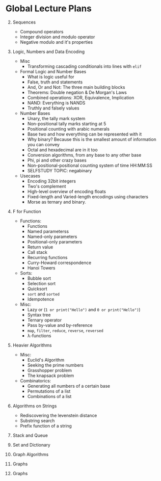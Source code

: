 # Global Lecture Plans
2. Sequences
    * Compound operators
    * Integer division and modulo operator
    * Negative modulo and it's properties

3. Logic, Numbers and Data Encoding
    * Misc
        * Transforming cascading conditionals into lines with `elif`
    * Formal Logic and Number Bases
        * What is logic useful for 
        * False, truth and statements
        * And, Or and Not: The three main building blocks
        * Theorems: Double negation & De Morgan's Laws
        * Combined operations: XOR, Equivalence, Implication
        * NAND: Everything is NANDS 
        * Truthly and falsely values
    * Number Bases
        * Unary, the tally mark system
        * Non-positional tally marks starting at 5
        * Positional counting with arabic numerals
        * Base two and how everything can be represented with it
        * Why binary? Because this is the smallest amount of information you can convey
        * Octal and hexadecimal are in it too
        * Conversion algorithms, from any base to any other base
        * Phi, pi and other crazy bases
        * Non-positional-positional counting system of time HH:MM:SS
        * SELFSTUDY TOPIC: negabinary
    * Usecases
        * Encoding 32bit integers
        * Two's complement
        * High-level overview of encoding floats
        * Fixed-length and Varied-length encodings using characters
        * Morse as ternary and binary.
4. F for Function
    * Functions:
        * Functions
        * Named parameterss
        * Named-only parameters
        * Positional-only parameters
        * Return value 
        * Call stack
        * Recurring functions
        * Curry-Howard correspondence
        * Hanoi Towers
    * Sorts:
        * Bubble sort
        * Selection sort
        * Quicksort
        * `sort` and `sorted`
        * Idempotence
    * Misc:
        * Lazy or (`1 or print("Hello")` and `0 or print("Hello")`)
        * Syntax tree
        * Ternary operator
        * Pass by-value and by-reference
        * `map`, `filter`, `reduce`, `reverse`, `reversed`
        * λ-functions

5. Heavier Algorithms
    * Misc:
        * Euclid's Algorithm
        * Seeking the prime numbers
        * Grasshopper problem <!--https://www.youtube.com/watch?v=aN15vtKjdP4&list=PLRDzFCPr95fK7tr47883DFUbm4GeOjjc0&index=16&ab_channel=%D0%A2%D0%B8%D0%BC%D0%BE%D1%84%D0%B5%D0%B9%D0%A5%D0%B8%D1%80%D1%8C%D1%8F%D0%BD%D0%BE%D0%B2-->
        * The knapsack problem
    * Combinatorics:
        * Generating all numbers of a certain base
        * Permutations of a list
        * Combinations of a list

6. Algorithms on Strings
    * Rediscovering the levenstein distance <!--[Here](https://www.youtube.com/watch?v=rEPggzaPoUw&list=PLRDzFCPr95fK7tr47883DFUbm4GeOjjc0&index=12&ab_channel=%D0%A2%D0%B8%D0%BC%D0%BE%D1%84%D0%B5%D0%B9%D0%A5%D0%B8%D1%80%D1%8C%D1%8F%D0%BD%D0%BE%D0%B2)-->
    * Substring search
    * Prefix function of a string

7. Stack and Queue 
<!--[Here](https://www.youtube.com/watch?v=L4IU1bPKvHM&list=PLRDzFCPr95fK7tr47883DFUbm4GeOjjc0&index=13) ->

8. Heap <!--[Here](https://www.youtube.com/watch?v=I9YB4qrYGDc&list=PLRDzFCPr95fK7tr47883DFUbm4GeOjjc0&index=14&ab_channel=%D0%A2%D0%B8%D0%BC%D0%BE%D1%84%D0%B5%D0%B9%D0%A5%D0%B8%D1%80%D1%8C%D1%8F%D0%BD%D0%BE%D0%B2)-->

9. Set and Dictionary <!--https://www.youtube.com/watch?v=oTVsrJrnTC4&list=PLRDzFCPr95fK7tr47883DFUbm4GeOjjc0&index=20&ab_channel=%D0%A2%D0%B8%D0%BC%D0%BE%D1%84%D0%B5%D0%B9%D0%A5%D0%B8%D1%80%D1%8C%D1%8F%D0%BD%D0%BE%D0%B2-->

10. Graph Algorithms <!--https://www.youtube.com/watch?v=V8bu4tn4i-4&list=PLRDzFCPr95fK7tr47883DFUbm4GeOjjc0&index=21&ab_channel=%D0%A2%D0%B8%D0%BC%D0%BE%D1%84%D0%B5%D0%B9%D0%A5%D0%B8%D1%80%D1%8C%D1%8F%D0%BD%D0%BE%D0%B2, https://www.youtube.com/watch?v=rg7DX6U0v9k&list=PLRDzFCPr95fK7tr47883DFUbm4GeOjjc0&index=22&ab_channel=%D0%A2%D0%B8%D0%BC%D0%BE%D1%84%D0%B5%D0%B9%D0%A5%D0%B8%D1%80%D1%8C%D1%8F%D0%BD%D0%BE%D0%B2, https://www.youtube.com/watch?v=sBJ7ana1fgI&list=PLRDzFCPr95fK7tr47883DFUbm4GeOjjc0&index=23&ab_channel=%D0%A2%D0%B8%D0%BC%D0%BE%D1%84%D0%B5%D0%B9%D0%A5%D0%B8%D1%80%D1%8C%D1%8F%D0%BD%D0%BE%D0%B2-->

11. Graphs <!--https://www.youtube.com/watch?v=2N6YbTc-USw&list=PLRDzFCPr95fK7tr47883DFUbm4GeOjjc0&index=25&ab_channel=%D0%A2%D0%B8%D0%BC%D0%BE%D1%84%D0%B5%D0%B9%D0%A5%D0%B8%D1%80%D1%8C%D1%8F%D0%BD%D0%BE%D0%B2-->

12. Graphs <!--https://www.youtube.com/watch?v=JUibM6KSeIw&list=PLRDzFCPr95fK7tr47883DFUbm4GeOjjc0&index=26&ab_channel=%D0%A2%D0%B8%D0%BC%D0%BE%D1%84%D0%B5%D0%B9%D0%A5%D0%B8%D1%80%D1%8C%D1%8F%D0%BD%D0%BE%D0%B2--> <!--https://www.youtube.com/watch?v=53CFRYCSGSU&list=PLRDzFCPr95fK7tr47883DFUbm4GeOjjc0&index=27&ab_channel=%D0%A2%D0%B8%D0%BC%D0%BE%D1%84%D0%B5%D0%B9%D0%A5%D0%B8%D1%80%D1%8C%D1%8F%D0%BD%D0%BE%D0%B2-->
